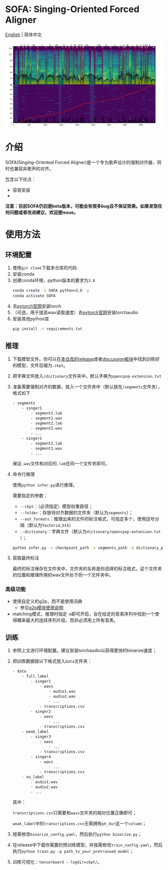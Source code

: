 # SOFA: Singing-Oriented Forced Aligner

[English](README.MD) | 简体中文

![example](example.png)

# 介绍

SOFA(Singing-Oriented Forced Aligner)是一个专为歌声设计的强制对齐器，同时也兼容非歌声的对齐。

包含以下优点：

* 容易安装
* 
**注意：目前SOFA仍旧是beta版本，可能会有很多bug且不保证效果。如果发现任何问题或者改进建议，欢迎提issue。**

# 使用方法

## 环境配置

1. 使用`git clone`​​下载本仓库的代码
2. 安装conda
3. 创建conda环境，python版本的要求为`3.8`
    ```bash
    conda create -n SOFA python=3.8 -y
    conda activate SOFA
    ```
4. 去[pytorch官网](https://pytorch.org/get-started/locally/)安装torch
5. （可选，用于提高wav读取速度）去[pytorch官网](https://pytorch.org/get-started/locally/)安装torchaudio
6. 安装其他python库
    ```bash
    pip install -r requirements.txt
    ```

## 推理

1. 下载模型文件。你可以在[本仓库的release](https://github.com/qiuqiao/SOFA/releases)或者[discussion板块](https://github.com/qiuqiao/SOFA/discussions/categories/pretrained-model-sharing)中找到训练好的模型，文件后缀为`.ckpt`。
2. 把字典文件放入`/dictionary`​​文件夹中。默认字典为`opencpop-extension.txt`​​
3. 准备需要强制对齐的数据，放入一个文件夹中（默认放在`/segments`​​文件夹），格式如下
    ```text
    - segments
        - singer1
            - segment1.lab
            - segment1.wav
            - segment2.lab
            - segment2.wav
            - ...
        - singer2
            - segment1.lab
            - segment1.wav
            - ...
    ```
    保证`.wav`文件和对应的`.lab`在同一个文件夹即可。
4. 命令行推理

    使用`python infer.py`进行推理。

    需要指定的参数：
    - `--ckpt`：（必须指定）模型权重路径；
    - `--folder`：存放待对齐数据的文件夹​（默认为`segments`）；
    - `--out_formats`：推理出来的文件的标注格式，可指定多个，使用逗号分隔（默认为`TextGrid,htk`）
    - `--dictionary`：字典文件​（默认为`dictionary/opencpop-extension.txt`​）；

    ```bash
    python infer.py -c checkpoint_path -s segments_path -d dictionary_path -of output_format1,output_format2...
    ```
5. 获取最终标注

    最终的标注保存在文件夹中，文件夹的名称是你选择的标注格式，这个文件夹的位置和推理所用的wav文件处于同一个文件夹中。

### 高级功能

   - 使用自定义的g2p，而不是使用词典
     - 参见[g2p模块使用说明](modules/g2p/readme_g2p_zh.md)
   - matching模式，推理时指定`-m`即可开启，会在给定的音素序列中找到一个使得概率最大的连续序列片段，而非必须用上所有音素。
## 训练

1. 参照上文进行环境配置。建议安装torchaudio以获得更快的binarize速度；
2. 把训练数据按以下格式放入`data`文件夹：

    ```
    - data
        - full_label
            - singer1
                - wavs
                    - audio1.wav
                    - audio2.wav
                    - ...
                - transcriptions.csv
            - singer2
                - wavs
                    - ...
                - transcriptions.csv
        - weak_label
            - singer3
                - wavs
                    - ...
                - transcriptions.csv
            - singer4
                - wavs
                    - ...
                - transcriptions.csv
        - no_label
            - audio1.wav
            - audio2.wav
            - ...
    ```
    其中：

    `transcriptions.csv`只需要和`wavs`文件夹的相对位置正确即可；

    `weak_label`中的`transcriptions.csv`无需拥有`ph_dur`这一个`column`；
3. 按需修改`binarize_config.yaml`，然后执行`python binarize.py`；
4. 在release中下载你需要的预训练模型，并按需修改`train_config.yaml`，然后执行`python train.py -p path_to_your_pretrained_model`；
5. 训练可视化：`tensorboard --logdir=ckpt/`。